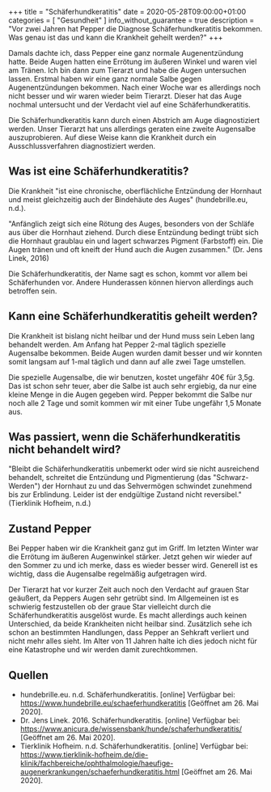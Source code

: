 +++
title =  "Schäferhundkeratitis"
date = 2020-05-28T09:00:00+01:00
categories = [
    "Gesundheit"
]
info_without_guarantee = true
description = "Vor zwei Jahren hat Pepper die Diagnose Schäferhundkeratitis bekommen. Was genau ist das und kann die Krankheit geheilt werden?"
+++

Damals dachte ich, dass Pepper eine ganz normale Augenentzündung hatte. Beide Augen hatten eine Errötung im äußeren Winkel und waren viel am Tränen. Ich bin dann zum Tierarzt und habe die Augen untersuchen lassen. Erstmal haben wir eine ganz normale Salbe gegen Augenentzündungen bekommen. Nach einer Woche war es allerdings noch nicht besser und wir waren wieder beim Tierarzt. Dieser hat das Auge nochmal untersucht und der Verdacht viel auf eine Schäferhundkeratitis.  

Die Schäferhundkeratitis kann durch einen Abstrich am Auge diagnostiziert werden. Unser Tierarzt hat uns allerdings geraten eine zweite Augensalbe auszuprobieren. Auf diese Weise kann die Krankheit durch ein Ausschlussverfahren diagnostiziert werden.  

## Was ist eine Schäferhundkeratitis?
Die Krankheit "ist eine chronische, oberflächliche Entzündung der Hornhaut und meist gleichzeitig auch der Bindehäute des Auges"  (hundebrille.eu, n.d.).  

"Anfänglich zeigt sich eine Rötung des Auges, besonders von der Schläfe aus über die Hornhaut ziehend. Durch diese Entzündung bedingt trübt sich die Hornhaut graublau ein und lagert schwarzes Pigment (Farbstoff) ein. Die Augen tränen und oft kneift der Hund auch die Augen zusammen." (Dr. Jens Linek, 2016)  

Die Schäferhundkeratitis, der Name sagt es schon, kommt vor allem bei Schäferhunden vor. Andere Hunderassen können hiervon allerdings auch betroffen sein.

## Kann eine Schäferhundkeratitis geheilt werden?
Die Krankheit ist bislang nicht heilbar und der Hund muss sein Leben lang behandelt werden. Am Anfang hat Pepper 2-mal täglich spezielle Augensalbe bekommen. Beide Augen wurden damit besser und wir konnten somit langsam auf 1-mal täglich und dann auf alle zwei Tage umstellen.  

Die spezielle Augensalbe, die wir benutzen, kostet ungefähr 40€ für 3,5g. Das ist schon sehr teuer, aber die Salbe ist auch sehr ergiebig, da nur eine kleine Menge in die Augen gegeben wird. Pepper bekommt die Salbe nur noch alle 2 Tage und somit kommen wir mit einer Tube ungefähr 1,5 Monate aus.

## Was passiert, wenn die Schäferhundkeratitis nicht behandelt wird?
"Bleibt die Schäferhundkeratitis unbemerkt oder wird sie nicht ausreichend behandelt, schreitet die Entzündung und Pigmentierung (das "Schwarz-Werden") der Hornhaut zu und das Sehvermögen schwindet zunehmend bis zur Erblindung. Leider ist der endgültige Zustand nicht reversibel." (Tierklinik Hofheim, n.d.)

## Zustand Pepper
Bei Pepper haben wir die Krankheit ganz gut im Griff. Im letzten Winter war die Errötung im äußeren Augenwinkel stärker. Jetzt gehen wir wieder auf den Sommer zu und ich merke, dass es wieder besser wird. Generell ist es wichtig, dass die Augensalbe regelmäßig aufgetragen wird.  

Der Tierarzt hat vor kurzer Zeit auch noch den Verdacht auf grauen Star geäußert, da Peppers Augen sehr getrübt sind. Im Allgemeinen ist es schwierig festzustellen ob der graue Star vielleicht durch die Schäferhundkeratitis ausgelöst wurde. Es macht allerdings auch keinen Unterschied, da beide Krankheiten nicht heilbar sind. Zusätzlich sehe ich schon an bestimmten Handlungen, dass Pepper an Sehkraft verliert und nicht mehr alles sieht. Im Alter von 11 Jahren halte ich dies jedoch nicht für eine Katastrophe und wir werden damit zurechtkommen.

## Quellen
- hundebrille.eu. n.d. Schäferhundkeratitis. [online] Verfügbar bei: <https://www.hundebrille.eu/schaeferhundkeratitis> [Geöffnet am 26. Mai 2020].
- Dr. Jens Linek. 2016. Schäferhundkeratitis. [online] Verfügbar bei: <https://www.anicura.de/wissensbank/hunde/schaferhundkeratitis/> [Geöffnet am 26. Mai 2020].
- Tierklinik Hofheim. n.d. Schäferhundkeratitis. [online] Verfügbar bei: <https://www.tierklinik-hofheim.de/die-klinik/fachbereiche/ophthalmologie/haeufige-augenerkrankungen/schaeferhundkeratitis.html> [Geöffnet am 26. Mai 2020].
